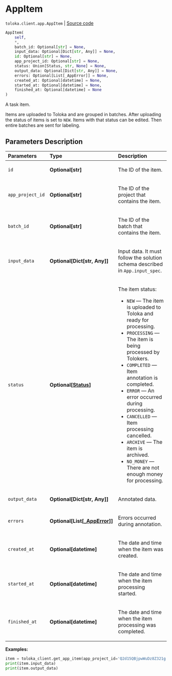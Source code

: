 # AppItem
`toloka.client.app.AppItem` | [Source code](https://github.com/Toloka/toloka-kit/blob/v1.2.3/src/client/app/__init__.py#L187)

```python
AppItem(
    self,
    *,
    batch_id: Optional[str] = None,
    input_data: Optional[Dict[str, Any]] = None,
    id: Optional[str] = None,
    app_project_id: Optional[str] = None,
    status: Union[Status, str, None] = None,
    output_data: Optional[Dict[str, Any]] = None,
    errors: Optional[List[_AppError]] = None,
    created_at: Optional[datetime] = None,
    started_at: Optional[datetime] = None,
    finished_at: Optional[datetime] = None
)
```

A task item.


Items are uploaded to Toloka and are grouped in batches. After uploading the status of items is set to `NEW`.
Items with that status can be edited. Then entire batches are sent for labeling.

## Parameters Description

| Parameters | Type | Description |
| :----------| :----| :-----------|
`id`|**Optional\[str\]**|<p>The ID of the item.</p>
`app_project_id`|**Optional\[str\]**|<p>The ID of the project that contains the item.</p>
`batch_id`|**Optional\[str\]**|<p>The ID of the batch that contains the item.</p>
`input_data`|**Optional\[Dict\[str, Any\]\]**|<p>Input data. It must follow the solution schema described in `App.input_spec`.</p>
`status`|**Optional\[[Status](toloka.client.app.AppItem.Status.md)\]**|<p>The item status:</p> <ul> <li>`NEW` — The item is uploaded to Toloka and ready for processing.</li> <li>`PROCESSING` — The item is being processed by Tolokers.</li> <li>`COMPLETED` — Item annotation is completed.</li> <li>`ERROR` — An error occurred during processing.</li> <li>`CANCELLED` — Item processing cancelled.</li> <li>`ARCHIVE` — The item is archived.</li> <li>`NO_MONEY` — There are not enough money for processing.</li> </ul>
`output_data`|**Optional\[Dict\[str, Any\]\]**|<p>Annotated data.</p>
`errors`|**Optional\[List\[[_AppError](toloka.client.app._AppError.md)\]\]**|<p>Errors occurred during annotation.</p>
`created_at`|**Optional\[datetime\]**|<p>The date and time when the item was created.</p>
`started_at`|**Optional\[datetime\]**|<p>The date and time when the item processing started.</p>
`finished_at`|**Optional\[datetime\]**|<p>The date and time when the item processing was completed.</p>

**Examples:**


```python
item = toloka_client.get_app_item(app_project_id='Q2d15QBjpwWuDz8Z321g', app_item_id='V40aPPA2j64TORQyY54Z')
print(item.input_data)
print(item.output_data)
```
